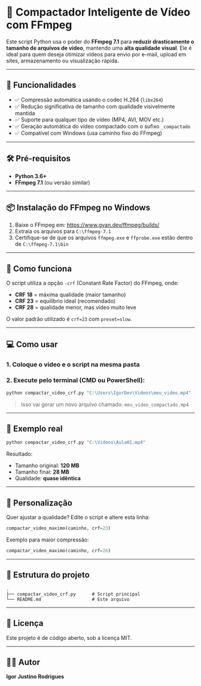 # 🎥 Compactador Inteligente de Vídeo com FFmpeg

Este script Python usa o poder do **FFmpeg 7.1** para **reduzir drasticamente o tamanho de arquivos de vídeo**, mantendo uma **alta qualidade visual**. Ele é ideal para quem deseja otimizar vídeos para envio por e-mail, upload em sites, armazenamento ou visualização rápida.

---

## 🚀 Funcionalidades

- ✅ Compressão automática usando o codec H.264 (`libx264`)
- ✅ Redução significativa de tamanho com qualidade visivelmente mantida
- ✅ Suporte para qualquer tipo de vídeo (MP4, AVI, MOV etc.)
- ✅ Geração automática do vídeo compactado com o sufixo `_compactado`
- ✅ Compatível com Windows (usa caminho fixo do FFmpeg)

---

## 🛠️ Pré-requisitos

- **Python 3.6+**
- **FFmpeg 7.1** (ou versão similar)

---

## 📦 Instalação do FFmpeg no Windows

1. Baixe o FFmpeg em: https://www.gyan.dev/ffmpeg/builds/
2. Extraia os arquivos para `C:\ffmpeg-7.1`
3. Certifique-se de que os arquivos `ffmpeg.exe` e `ffprobe.exe` estão dentro de `C:\ffmpeg-7.1\bin`

---

## 🧠 Como funciona

O script utiliza a opção `-crf` (Constant Rate Factor) do FFmpeg, onde:
- **CRF 18** = máxima qualidade (maior tamanho)
- **CRF 23** = equilíbrio ideal (recomendado)
- **CRF 28** = qualidade menor, mas vídeo muito leve

O valor padrão utilizado é `crf=23` com `preset=slow`.

---

## 💻 Como usar

### 1. Coloque o vídeo e o script na mesma pasta

### 2. Execute pelo terminal (CMD ou PowerShell):

```bash
python compactar_video_crf.py "C:\Users\IgorDev\Videos\meu_video.mp4"
```

> Isso vai gerar um novo arquivo chamado: `meu_video_compactado.mp4`

---

## 🧪 Exemplo real

```bash
python compactar_video_crf.py "C:\Videos\Aula01.mp4"
```

Resultado:

- Tamanho original: **120 MB**
- Tamanho final: **28 MB**
- Qualidade: **quase idêntica**

---

## 🔧 Personalização

Quer ajustar a qualidade? Edite o script e altere esta linha:

```python
compactar_video_maximo(caminho, crf=23)
```

Exemplo para maior compressão:

```python
compactar_video_maximo(caminho, crf=26)
```

---

## 📁 Estrutura do projeto

```
.
├── compactar_video_crf.py      # Script principal
└── README.md                   # Este arquivo
```

---

## 📜 Licença

Este projeto é de código aberto, sob a licença MIT.

---

## 👨‍💻 Autor

**Igor Justino Rodrigues**
